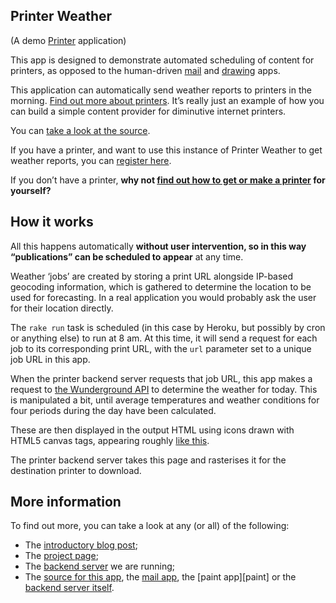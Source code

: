 Printer Weather
------------------

(A demo [Printer][project page] application)

This app is designed to demonstrate automated scheduling of content for
printers, as opposed to the human-driven [mail][] and [drawing][] apps.

This application can automatically send weather reports to printers in
the morning. [Find out more about printers][project page]. It’s really just an
example of how you can build a simple content provider for diminutive
internet printers.

You can [take a look at the source][source].

If you have a printer, and want to use this instance of Printer Weather
to get weather reports, you can [register here][].

If you don’t have a printer, **why not [find out how to get or make a
printer][project page] for yourself?**

How it works
------------

All this happens automatically **without user intervention, so in this
way “publications” can be scheduled to appear** at any time.

Weather ‘jobs’ are created by storing a print URL alongside IP-based
geocoding information, which is gathered to determine the location to be
used for forecasting. In a real application you would probably ask the
user for their location directly.

The `rake run` task is scheduled (in this case by Heroku, but possibly
by cron or anything else) to run at 8 am. At this time, it will send a
request for each job to its corresponding print URL, with the `url`
parameter set to a unique job URL in this app.

When the printer backend server requests that job URL, this app makes a
request to [the Wunderground API][] to determine the weather for today.
This is manipulated a bit, until average temperatures and weather
conditions for four periods during the day have been calculated.

These are then displayed in the output HTML using icons drawn with HTML5
canvas tags, appearing roughly [like this][example].

The printer backend server takes this page and rasterises it for the
destination printer to download.

More information
----------------

To find out more, you can take a look at any (or all) of the following:

-   The [introductory blog post][];
-   The [project page][];
-   The [backend server][backend server] we are running;
-   The [source for this app][source], the [mail app][mail], the
    [paint app][paint] or the
    [backend server itself][backend server source].

[example]: http://printer-weather.herokuapp.com/#example
[backend server]: http://printer.gofreerange.com
[register here]: http://printer-weather.herokuapp.com/register
[find out how to get or make a printer]: http://printer.gofreerange.com/getting-a-printer
[source]: https://github.com/freerange/printer-weather
[mail]: https://github.com/freerange/printer-mail
[drawing]: https://github.com/freerange/printer-paint
[the Wunderground API]: http://wunderground.com
[introductory blog post]: http://gofreerange.com/hello-printer
[project page]: http://gofreerange.com/printer
[backend server source]: https://github.com/freerange/printer